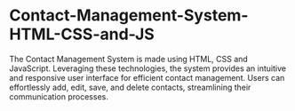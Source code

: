 # Contact-Management-System-HTML-CSS-and-JS
The Contact Management System is made using HTML, CSS and JavaScript.  Leveraging these technologies, the system provides an intuitive and responsive user interface for efficient contact management. Users can effortlessly add, edit, save, and delete contacts, streamlining their communication processes.

